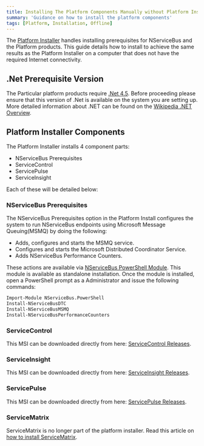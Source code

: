 ```yaml
---
title: Installing The Platform Components Manually without Platform Installer
summary: 'Guidance on how to install the platform components'
tags: [Platform, Installation, Offline]
---
```


The [Platform Installer](/platform/installer) handles installing prerequisites for NServiceBus and the Platform products. This guide details how to install to achieve the same results as the Platform Installer on a computer that does not have the required Internet connectivity.


## .Net Prerequisite Version

The Particular platform products require [.Net 4.5](https://www.microsoft.com/en-au/download/details.aspx?id=30653). Before proceeding please ensure that this version of .Net is available on the system you are setting up. More detailed information about .NET can be found on the [Wikipedia .NET Overview](https://en.wikipedia.org/wiki/.NET_Framework_version_history#Overview).


##  Platform Installer Components

The Platform Installer installs 4 component parts:

- NServiceBus Prerequisites
- ServiceControl
- ServicePulse
- ServiceInsight

Each of these will be detailed below:


### NServiceBus Prerequisites

The NServiceBus Prerequisites option in the Platform Install configures the system to run NServiceBus endpoints using Microsoft Message Queuing(MSMQ) by doing the following:

 * Adds, configures and starts the MSMQ service.
 * Configures and starts the Microsoft Distributed Coordinator Service.
 * Adds NServiceBus Performance Counters.

These actions are available via [NServiceBus PowerShell Module](https://github.com/Particular/NServiceBus.PowerShell/releases/latest). This module is available as standalone installation. Once the module is installed, open a PowerShell prompt as a Administrator and issue the following commands:

```bat
Import-Module NServiceBus.PowerShell
Install-NServiceBusDTC
Install-NServiceBusMSMQ
Install-NServiceBusPerformanceCounters
```


### ServiceControl

This MSI can be downloaded directly from here: [ServiceControl Releases](https://github.com/Particular/ServiceControl/releases/latest).


### ServiceInsight

This MSI can be downloaded directly from here: [ServiceInsight Releases](https://github.com/Particular/ServiceInsight/releases/latest).


### ServicePulse

This MSI can be downloaded directly from here: [ServicePulse Releases](https://github.com/Particular/ServicePulse/releases/latest).


### ServiceMatrix

ServiceMatrix is no longer part of the platform installer. Read this article on [how to install ServiceMatrix](/servicematrix/installing-servicematrix-2.0.md).